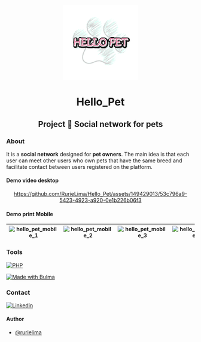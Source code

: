 <div align="center">

  <img src="/views/img/logoHelloPet.png" alt="Logo hello pet" width="200">

# Hello_Pet
## Project 🐶 Social network for pets  

</div>

### About

It is a **social network** designed for **pet owners**. The main idea is that each user can meet other users who own pets that have the same breed and facilitate contact between users registered on the platform.

#### Demo video desktop

<div align="center">

https://github.com/RurieLima/Hello_Pet/assets/149429013/53c796a9-5423-4923-a920-0e1b226b06f3

</div>

#### Demo print Mobile

<div align="center">

| <img width="178" alt="hello_pet_mobile_1" src="https://github.com/RurieLima/Hello_Pet/assets/149429013/6f29e7bd-8ce4-4363-9975-28feb301cd44">  	|  <img width="173" alt="hello_pet_mobile_2" src="https://github.com/RurieLima/Hello_Pet/assets/149429013/073ee4c5-42d8-422f-80d2-5075c07d5a0a"> 	|  <img width="179" alt="hello_pet_mobile_3" src="https://github.com/RurieLima/Hello_Pet/assets/149429013/b4eca563-3907-4180-8795-41fbee3518ca"> 	|  <img width="180" alt="hello_pet_mobile_4" src="https://github.com/RurieLima/Hello_Pet/assets/149429013/8f4b7b02-b2c1-4d8d-9f04-0cc71cae0a09"> 	|  <img width="179" alt="hello_pet_mobile_5" src="https://github.com/RurieLima/Hello_Pet/assets/149429013/7fc8535f-8b37-4f64-9690-e1584d904681"> 	|  <img width="182" alt="hello_pet_mobile_6" src="https://github.com/RurieLima/Hello_Pet/assets/149429013/650cd7ea-466e-40f7-b159-04de7167acc3"> 	|  <img width="179" alt="hello_pet_mobile_7" src="https://github.com/RurieLima/Hello_Pet/assets/149429013/cc084a5c-5e9f-40d6-a7b3-d634912136b4"> 	|  <img width="182" alt="hello_pet_mobile_8" src="https://github.com/RurieLima/Hello_Pet/assets/149429013/34c7fc56-79a3-4fe3-b3e7-121bba45b047"> 	|
|---	|---	|---	|---	|---	|---	|---	|---	|

</div>

### Tools

[![PHP](https://img.shields.io/badge/PHP-777BB4?style=for-the-badge&logo=php&logoColor=white)](https://www.php.net/)

<a href="https://bulma.io">
  <img
    src="https://bulma.io/assets/images/made-with-bulma.png"
    alt="Made with Bulma"
    width="128"
    height="24">
</a>

### Contact

[![Linkedin](https://img.shields.io/badge/LinkedIn-0077B5?style=for-the-badge&logo=linkedin&logoColor=white)](https://www.linkedin.com/in/rurie-lima/)

#### Author

- [@rurielima](https://www.github.com/RurieLima)